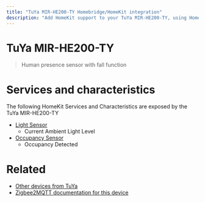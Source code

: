 ```yaml
---
title: "TuYa MIR-HE200-TY Homebridge/HomeKit integration"
description: "Add HomeKit support to your TuYa MIR-HE200-TY, using Homebridge, Zigbee2MQTT and homebridge-z2m."
---
```

<!---
This file has been GENERATED using src/docgen/docgen.ts
DO NOT EDIT THIS FILE MANUALLY!
-->
# TuYa MIR-HE200-TY
> Human presence sensor with fall function


# Services and characteristics
The following HomeKit Services and Characteristics are exposed by
the TuYa MIR-HE200-TY

* [Light Sensor](../../sensors.md)
  * Current Ambient Light Level
* [Occupancy Sensor](../../sensors.md)
  * Occupancy Detected


# Related
* [Other devices from TuYa](../index.md#tuya)
* [Zigbee2MQTT documentation for this device](https://www.zigbee2mqtt.io/devices/MIR-HE200-TY.html)